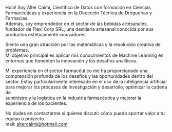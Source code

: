 Hola! Soy Alter Caimi, Científico de Datos con formación en Ciencias Farmacéuticas y experiencia en la Dirección Técnica de Droguerías y Farmacias. <br>
Además, soy emprendedor en el sector de las bebidas artesanales, fundador de Flexi Corp SRL, una destilería artesanal conocida por sus productos estéticamente innovadores.<br>

Siento una gran atracción por las matemáticas y la resolución creativa de problemas. <br>
Mi objetivo principal es aplicar mis conocimientos de Machine Learning en entornos que fomenten la innovación y los desafíos analíticos.<br>

Mi experiencia en el sector farmacéutico me ha proporcionado una comprensión profunda de los desafíos y las oportunidades dentro del sector. 
Estoy particularmente interesado en el uso de la inteligencia artificial para mejorar los procesos de investigación y desarrollo, optimizar la cadena de <br>
suministro y la logística en la industria farmacéutica y mejorar la experiencia de los pacientes.<br>

No dudes en contactarme si quieres discutir cómo puedo aportar valor a tu equipo o proyecto.<br>
mail: altercaimi@hotmail.com<br>

<!---
AlterCaimi/AlterCaimi is a ✨ special ✨ repository because its `README.md` (this file) appears on your GitHub profile.
You can click the Preview link to take a look at your changes.
--->
